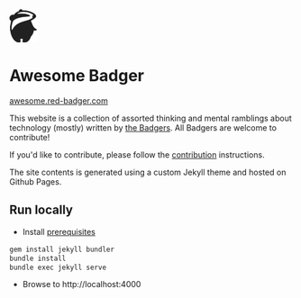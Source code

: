 <img alt="Sally Badger" src="/assets/sally.svg" width="50">

# Awesome Badger

[awesome.red-badger.com](https://awesome.red-badger.com/)

This website is a collection of assorted thinking and mental ramblings about technology (mostly) written
by [the Badgers](https://red-badger.com/people/). All Badgers are welcome to contribute!

If you'd like to contribute, please follow the [contribution](CONTRIBUTING.md) instructions.

The site contents is generated using a custom Jekyll theme and hosted on Github Pages.

## Run locally

- Install [prerequisites](https://jekyllrb.com/docs/installation/)

```
gem install jekyll bundler
bundle install
bundle exec jekyll serve
```

- Browse to http://localhost:4000
